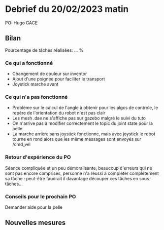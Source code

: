 # Debrief du 20/02/2023 matin

PO: Hugo GACE

## Bilan

Pourcentage de tâches réalisées: ... %

### Ce qui a fonctionné
- Changement de couleur sur inventor
- Ajout d'une poignée pour faciliter le transport
- Joystick marche avant

### Ce qui n'a pas fonctionné
- Problème sur le calcul de l'angle à obtenir pour les algos de controle, le repère de l'orientation du robot n'est pas clair
- Les mesh .dae ne s'affiche pas sur gazebo malgré le suivi du tuto
- On n'arrive pas à modifier correctement le topic du joint state pour la pelle 
- La marche arrière sans joystick fonctionne, mais avec joystick le robot tourne en rond alors que les même messages sont envoyés sur /cmd_vel



### Retour d'expérience du PO
Séance compliquée et un peu démoralisante, beaucoup d'erreurs qui ne sont pas encore comprises, personne n'a réussi à compléter complètement sa tâche : peut-être faudrait il davantage découper ces tâches en sous-tâches...


### Conseils pour le prochain PO
Demander aide pour la pelle



## Nouvelles mesures


